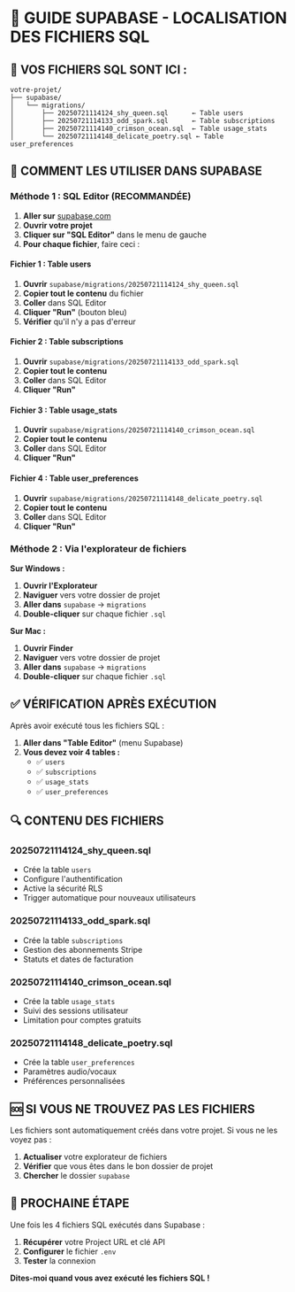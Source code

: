 # 📁 GUIDE SUPABASE - LOCALISATION DES FICHIERS SQL

## 🎯 **VOS FICHIERS SQL SONT ICI :**

```
votre-projet/
├── supabase/
│   └── migrations/
│       ├── 20250721114124_shy_queen.sql      ← Table users
│       ├── 20250721114133_odd_spark.sql      ← Table subscriptions  
│       ├── 20250721114140_crimson_ocean.sql  ← Table usage_stats
│       └── 20250721114148_delicate_poetry.sql ← Table user_preferences
```

## 🚀 **COMMENT LES UTILISER DANS SUPABASE**

### **Méthode 1 : SQL Editor (RECOMMANDÉE)**

1. **Aller sur** [supabase.com](https://supabase.com)
2. **Ouvrir votre projet**
3. **Cliquer sur "SQL Editor"** dans le menu de gauche
4. **Pour chaque fichier**, faire ceci :

#### **Fichier 1 : Table users**
1. **Ouvrir** `supabase/migrations/20250721114124_shy_queen.sql`
2. **Copier tout le contenu** du fichier
3. **Coller** dans SQL Editor
4. **Cliquer "Run"** (bouton bleu)
5. **Vérifier** qu'il n'y a pas d'erreur

#### **Fichier 2 : Table subscriptions**
1. **Ouvrir** `supabase/migrations/20250721114133_odd_spark.sql`
2. **Copier tout le contenu**
3. **Coller** dans SQL Editor
4. **Cliquer "Run"**

#### **Fichier 3 : Table usage_stats**
1. **Ouvrir** `supabase/migrations/20250721114140_crimson_ocean.sql`
2. **Copier tout le contenu**
3. **Coller** dans SQL Editor
4. **Cliquer "Run"**

#### **Fichier 4 : Table user_preferences**
1. **Ouvrir** `supabase/migrations/20250721114148_delicate_poetry.sql`
2. **Copier tout le contenu**
3. **Coller** dans SQL Editor
4. **Cliquer "Run"**

### **Méthode 2 : Via l'explorateur de fichiers**

**Sur Windows :**
1. **Ouvrir l'Explorateur**
2. **Naviguer** vers votre dossier de projet
3. **Aller dans** `supabase` → `migrations`
4. **Double-cliquer** sur chaque fichier `.sql`

**Sur Mac :**
1. **Ouvrir Finder**
2. **Naviguer** vers votre dossier de projet
3. **Aller dans** `supabase` → `migrations`
4. **Double-cliquer** sur chaque fichier `.sql`

## ✅ **VÉRIFICATION APRÈS EXÉCUTION**

Après avoir exécuté tous les fichiers SQL :

1. **Aller dans "Table Editor"** (menu Supabase)
2. **Vous devez voir 4 tables :**
   - ✅ `users`
   - ✅ `subscriptions`
   - ✅ `usage_stats`
   - ✅ `user_preferences`

## 🔍 **CONTENU DES FICHIERS**

### **20250721114124_shy_queen.sql**
- Crée la table `users`
- Configure l'authentification
- Active la sécurité RLS
- Trigger automatique pour nouveaux utilisateurs

### **20250721114133_odd_spark.sql**
- Crée la table `subscriptions`
- Gestion des abonnements Stripe
- Statuts et dates de facturation

### **20250721114140_crimson_ocean.sql**
- Crée la table `usage_stats`
- Suivi des sessions utilisateur
- Limitation pour comptes gratuits

### **20250721114148_delicate_poetry.sql**
- Crée la table `user_preferences`
- Paramètres audio/vocaux
- Préférences personnalisées

## 🆘 **SI VOUS NE TROUVEZ PAS LES FICHIERS**

Les fichiers sont automatiquement créés dans votre projet. Si vous ne les voyez pas :

1. **Actualiser** votre explorateur de fichiers
2. **Vérifier** que vous êtes dans le bon dossier de projet
3. **Chercher** le dossier `supabase`

## 🎯 **PROCHAINE ÉTAPE**

Une fois les 4 fichiers SQL exécutés dans Supabase :
1. **Récupérer** votre Project URL et clé API
2. **Configurer** le fichier `.env`
3. **Tester** la connexion

**Dites-moi quand vous avez exécuté les fichiers SQL !**